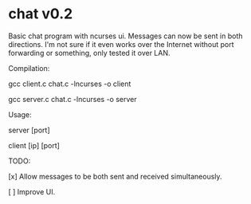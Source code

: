 # chat v0.2
Basic chat program with ncurses ui.
Messages can now be sent in both directions.
I'm not sure if it even works over the Internet without port forwarding or something, only tested it over LAN.

Compilation:

gcc client.c chat.c -lncurses -o client

gcc server.c chat.c -lncurses -o server 

Usage: 

server [port]   

client [ip] [port]

TODO: 

[x] Allow messages to be both sent and received simultaneously.

[ ] Improve UI.
